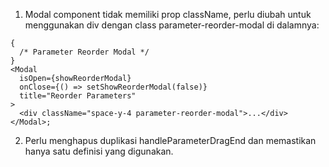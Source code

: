 1. Modal component tidak memiliki prop className, perlu diubah untuk menggunakan div dengan class parameter-reorder-modal di dalamnya:

```tsx
{
  /* Parameter Reorder Modal */
}
<Modal
  isOpen={showReorderModal}
  onClose={() => setShowReorderModal(false)}
  title="Reorder Parameters"
>
  <div className="space-y-4 parameter-reorder-modal">...</div>
</Modal>;
```

2. Perlu menghapus duplikasi handleParameterDragEnd dan memastikan hanya satu definisi yang digunakan.
